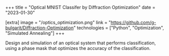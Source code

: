 +++
title = "Optical MNIST Classifer by Diffraction Optimization"
date = "2023-01-30"

[extra]
image = "/optics_optimization.png"
link = "https://github.com/g-bulgarit/Diffraction-Optimization"
technologies = ["Python", "Optimization", "Simulated Annealing"]
+++

Design and simulation of an optical system that performs classification, using a phase mask that optimizes the accuracy of the classification.